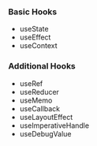 ### Basic Hooks

- useState
- useEffect
- useContext

### Additional Hooks

- useRef
- useReducer
- useMemo
- useCallback
- useLayoutEffect
- useImperativeHandle
- useDebugValue
